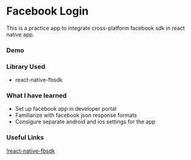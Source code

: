 # Facebook Login

This is a practice app to integrate cross-platform facebook sdk in react native app.

### Demo


### Library Used
* react-native-fbsdk

### What I have learned

* Set up facebook app in developer portal
* Familiarize with facebook json response formats
* Consigure separate android and ios settings for the app


### Useful Links
[!react-native-fbsdk](https://github.com/facebook/react-native-fbsdk)
